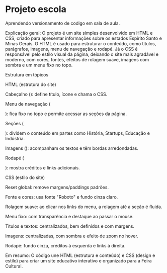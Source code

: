 # Projeto escola
Aprendendo versionamento de codigo em sala de aula.

Explicação geral:
O projeto é um site simples desenvolvido em HTML e CSS, criado para apresentar informações sobre os estados Espírito Santo e Minas Gerais.
O HTML é usado para estruturar o conteúdo, como títulos, parágrafos, imagens, menu de navegação e rodapé. Já o CSS é responsável pelo estilo visual da página, deixando o site mais agradável e moderno, com cores, fontes, efeitos de rolagem suave, imagens com sombra e um menu fixo no topo.


Estrutura em tópicos

HTML (estrutura do site)

Cabeçalho (<head>): define título, ícone e chama o CSS.

Menu de navegação (<nav>): fica fixo no topo e permite acessar as seções da página.

Seções (<section>): dividem o conteúdo em partes como História, Startups, Educação e Indústria.

Imagens (<img>): acompanham os textos e têm bordas arredondadas.

Rodapé (<footer>): mostra créditos e links adicionais.


CSS (estilo do site)

Reset global: remove margens/paddings padrões.

Fonte e cores: usa fonte "Roboto" e fundo cinza claro.

Rolagem suave: ao clicar nos links do menu, a rolagem até a seção é fluida.

Menu fixo: com transparência e destaque ao passar o mouse.

Títulos e textos: centralizados, bem definidos e com margens.

Imagens: centralizadas, com sombra e efeito de zoom no hover.

Rodapé: fundo cinza, créditos à esquerda e links à direita.


Em resumo:
O código une HTML (estrutura e conteúdo) e CSS (design e estilo) para criar um site educativo interativo e organizado para a Feira Cultural.
